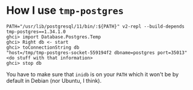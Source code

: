 # How I use `tmp-postgres`

```
PATH="/usr/lib/postgresql/11/bin/:${PATH}" v2-repl --build-depends tmp-postgres==1.34.1.0
ghci> import Database.Postgres.Temp
ghci> Right db <- start
ghci> toConnectionString db
"host=/tmp/tmp-postgres-socket-559194f2 dbname=postgres port=35013"
<do stuff with that information>
ghci> stop db
```

You have to make sure that `inidb` is on your `PATH` which it won't be
by default in Debian (nor Ubuntu, I think).
